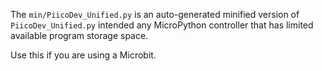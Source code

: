 The `min/PiicoDev_Unified.py` is an auto-generated minified version of `PiicoDev_Unified.py` intended any MicroPython controller that has limited available program storage space.

Use this if you are using a Microbit.
